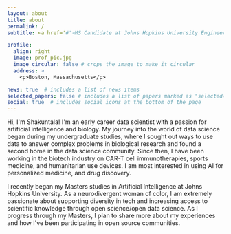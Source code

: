 ```yaml
---
layout: about
title: about
permalink: /
subtitle: <a href='#'>MS Candidate at Johns Hopkins University Engineering</a>

profile:
  align: right
  image: prof_pic.jpg
  image_circular: false # crops the image to make it circular
  address: >
    <p>Boston, Massachusetts</p>

news: true  # includes a list of news items
selected_papers: false # includes a list of papers marked as "selected={true}"
social: true  # includes social icons at the bottom of the page
---
```


Hi, I'm Shakuntala! I'm an early career data scientist with a passion for artificial intelligence and biology. My journey into the world of data science began during my undergraduate studies, where I sought out ways to use data to answer complex problems in biological research and found a second home in the data science community. Since then, I have been working in the biotech industry on CAR-T cell immunotherapies, sports medicine, and humanitarian use devices. I am most interested in using AI for personalized medicine, and drug discovery. 

I recently began my Masters studies in Artificial Intelligence at Johns Hopkins University. As a neurodivergent woman of color, I am extremely passionate about supporting diversity in tech and increasing access to scientific knowledge through open science/open data science. As I progress through my Masters, I plan to share more about my experiences and how I've been participating in open source communities.


<!-- Link to your favorite [subreddit](http://reddit.com). You can put a picture in, too. The code is already in, just name your picture `prof_pic.jpg` and put it in the `img/` folder.

Put your address / P.O. box / other info right below your picture. You can also disable any these elements by editing `profile` property of the YAML header of your `_pages/about.md`. Edit `_bibliography/papers.bib` and Jekyll will render your [publications page](/al-folio/publications/) automatically.

Link to your social media connections, too. This theme is set up to use [Font Awesome icons](http://fortawesome.github.io/Font-Awesome/) and [Academicons](https://jpswalsh.github.io/academicons/), like the ones below. Add your Facebook, Twitter, LinkedIn, Google Scholar, or just disable all of them. -->
